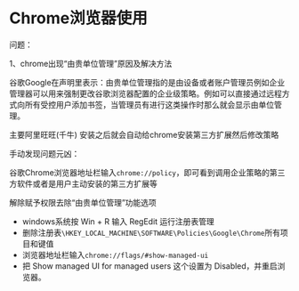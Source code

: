# Chrome浏览器使用

问题：

1、chrome出现“由贵单位管理”原因及解决方法

谷歌Google在声明里表示：由贵单位管理指的是由设备或者账户管理员例如企业管理器可以用来强制更改谷歌浏览器配置的企业级策略。例如可以直接通过远程方式向所有受控用户添加书签，当管理员有进行这类操作时那么就会显示由单位管理。

主要阿里旺旺(千牛) 安装之后就会自动给chrome安装第三方扩展然后修改策略

手动发现问题元凶：

谷歌Chrome浏览器地址栏输入```chrome://policy```，即可看到调用企业策略的第三方软件或者是用户主动安装的第三方扩展等

解除赋予权限去除“由贵单位管理”功能选项

- windows系统按 Win + R 输入 RegEdit 运行注册表管理
- 删除注册表```\HKEY_LOCAL_MACHINE\SOFTWARE\Policies\Google\Chrome```所有项目和键值
- 浏览器地址栏输入```chrome://flags/#show-managed-ui```
- 把 Show managed UI for managed users 这个设置为 Disabled，并重启浏览器。
